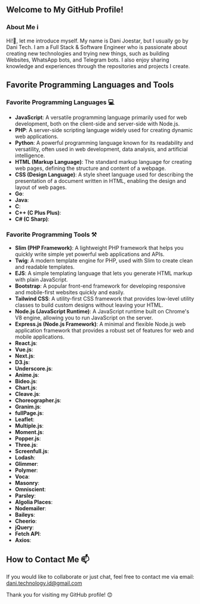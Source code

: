 ## Welcome to My GitHub Profile!

### About Me ℹ️
Hi!👋, let me introduce myself. My name is Dani Joestar, but I usually go by Dani Tech. I am a Full Stack & Software Engineer who is passionate about creating new technologies and trying new things, such as building Websites, WhatsApp bots, and Telegram bots. I also enjoy sharing knowledge and experiences through the repositories and projects I create.

## Favorite Programming Languages and Tools

### Favorite Programming Languages 💻
- **JavaScript**: A versatile programming language primarily used for web development, both on the client-side and server-side with Node.js.
- **PHP**: A server-side scripting language widely used for creating dynamic web applications.
- **Python**: A powerful programming language known for its readability and versatility, often used in web development, data analysis, and artificial intelligence.
- **HTML (Markup Language)**: The standard markup language for creating web pages, defining the structure and content of a webpage.
- **CSS (Design Language)**: A style sheet language used for describing the presentation of a document written in HTML, enabling the design and layout of web pages.
- **Go**:
- **Java**:
- **C**:
- **C++ (C Plus Plus)**:
- **C# (C Sharp)**:

### Favorite Programming Tools ⚒️
- **Slim (PHP Framework)**: A lightweight PHP framework that helps you quickly write simple yet powerful web applications and APIs.
- **Twig**: A modern template engine for PHP, used with Slim to create clean and readable templates.
- **EJS**: A simple templating language that lets you generate HTML markup with plain JavaScript.
- **Bootstrap**: A popular front-end framework for developing responsive and mobile-first websites quickly and easily.
- **Tailwind CSS**: A utility-first CSS framework that provides low-level utility classes to build custom designs without leaving your HTML.
- **Node.js (JavaScript Runtime)**: A JavaScript runtime built on Chrome's V8 engine, allowing you to run JavaScript on the server.
- **Express.js (Node.js Framework)**: A minimal and flexible Node.js web application framework that provides a robust set of features for web and mobile applications.
- **React.js**:
- **Vue.js**:
- **Next.js**:
- **D3.js**:
- **Underscore.js**:
- **Anime.js**:
- **Bideo.js**:
- **Chart.js**:
- **Cleave.js**:
- **Choreographer.js**:
- **Granim.js**:
- **fullPage.js**:
- **Leaflet**:
- **Multiple.js**:
- **Moment.js**:
- **Popper.js**:
- **Three.js**:
- **Screenfull.js**:
- **Lodash**:
- **Glimmer**:
- **Polymer**:
- **Voca**:
- **Masonry**:
- **Omniscient**:
- **Parsley**:
- **Algolia Places**:
- **Nodemailer**:
- **Baileys**:
- **Cheerio**:
- **jQuery**:
- **Fetch API**:
- **Axios**:

## How to Contact Me 📫
If you would like to collaborate or just chat, feel free to contact me via email: [dani.technology.id@gmail.com](mailto:dani.technology.id@gmail.com)

Thank you for visiting my GitHub profile! 😊
